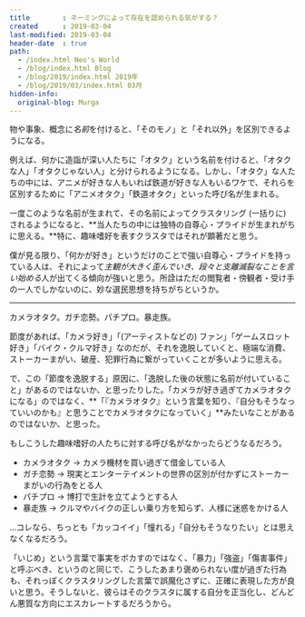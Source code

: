 ```yaml
---
title        : ネーミングによって存在を認められる気がする？
created      : 2019-03-04
last-modified: 2019-03-04
header-date  : true
path:
  - /index.html Neo's World
  - /blog/index.html Blog
  - /blog/2019/index.html 2019年
  - /blog/2019/03/index.html 03月
hidden-info:
  original-blog: Murga
---
```


物や事象、概念に*名前*を付けると、「そのモノ」と「それ以外」を区別できるようになる。

例えば、何かに造詣が深い人たちに「オタク」という名前を付けると、「オタクな人」「オタクじゃない人」と分けられるようになる。しかし、「オタク」な人たちの中には、アニメが好きな人もいれば鉄道が好きな人もいるワケで、それらを区別するために「アニメオタク」「鉄道オタク」といった呼び名が生まれる。

一度このような名前が生まれて、その名前によってクラスタリング (一括りに) されるようになると、**当人たちの中には独特の自尊心・プライドが生まれがちに思える。**特に、趣味嗜好を表すクラスタではそれが顕著だと思う。

僕が見る限り、「何かが好き」というだけのことで強い自尊心・プライドを持っている人は、それによって*主観が大きく歪んでいき、段々と支離滅裂なことを言い始める*人が出てくる傾向が強いと思う。所詮はただの閲覧者・傍観者・受け手の一人でしかないのに、妙な選民思想を持ちがちというか。

---

カメラオタク。ガチ恋勢。パチプロ。暴走族。

節度があれば、「カメラ好き」「(アーティストなどの) ファン」「ゲームスロット好き」「バイク・クルマ好き」なのだが、それを逸脱していくと、極端な消費、ストーカーまがい、破産、犯罪行為に繋がっていくことが多いように思える。

で、この「節度を逸脱する」原因に、「逸脱した後の状態に名前が付いていること」があるのではないか、と思ったりした。「カメラが好き過ぎてカメラオタクになる」のではなく、**「『カメラオタク』という言葉を知り、『自分もそうなっていいのかも』と思うことでカメラオタクになっていく」**みたいなことがあるのではないか、と思った。

もしこうした趣味嗜好の人たちに対する呼び名がなかったらどうなるだろう。

- カメラオタク → カメラ機材を買い過ぎて借金している人
- ガチ恋勢 → 現実とエンターテイメントの世界の区別が付かずにストーカーまがいの行為をとる人
- パチプロ → 博打で生計を立てようとする人
- 暴走族 → クルマやバイクの正しい乗り方を知らず、人様に迷惑をかける人

…コレなら、ちっとも「カッコイイ」「憧れる」「自分もそうなりたい」とは思えなくなるだろう。

「いじめ」という言葉で事実をボカすのではなく、「暴力」「強盗」「傷害事件」と呼ぶべき、というのと同じで、こうしたあまり褒められない度が過ぎた行為も、それっぽくクラスタリングした言葉で誤魔化さずに、正確に表現した方が良いと思う。そうしないと、彼らはそのクラスタに属する自分を正当化し、どんどん悪質な方向にエスカレートするだろうから。
